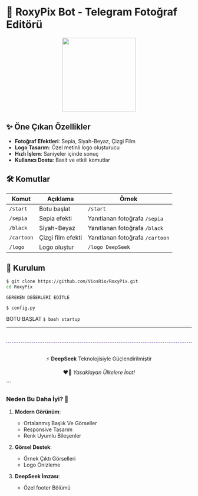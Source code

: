 # 🚀 RoxyPix Bot - Telegram Fotoğraf Editörü

<div align="center">
  <img src="https://telegra.ph/file/0859e0104c671bc9b6b7d.jpg" width="200">
</div>

## ✨ Öne Çıkan Özellikler
- **Fotoğraf Efektleri**: Sepia, Siyah-Beyaz, Çizgi Film
- **Logo Tasarım**: Özel metinli logo oluşturucu
- **Hızlı İşlem**: Saniyeler içinde sonuç
- **Kullanıcı Dostu**: Basit ve etkili komutlar

## 🛠 Komutlar
| Komut | Açıklama | Örnek |
|-------|----------|-------|
| `/start` | Botu başlat | `/start` |
| `/sepia` | Sepia efekti | Yanıtlanan fotoğrafa `/sepia` |
| `/black` | Siyah-Beyaz | Yanıtlanan fotoğrafa `/black` |
| `/cartoon` | Çizgi film efekti | Yanıtlanan fotoğrafa `/cartoon` |
| `/logo` | Logo oluştur | `/logo DeepSeek` |

## 🚀 Kurulum
```bash
$ git clone https://github.com/ViosRio/RoxyPix.git
cd RoxyPix
```

`GEREKEN DEĞERLERİ EDİTLE`
```
$ config.py 
```
BOTU BAŞLAT `$ bash startup`

---

<div align="center" style="margin-top: 40px; padding-top: 20px; border-top: 1px dashed #6e48aa;">
  <p>⚡ <strong>DeepSeek</strong> Teknolojisiyle Güçlendirilmiştir</p>

  <p>❤️‍🔥 <em>Yasaklayan Ülkelere İnat!</em></p>
</div>
```

### Neden Bu Daha İyi? 💯
1. **Modern Görünüm**: 
   - Ortalanmış Başlık Ve Görseller
   - Responsive Tasarım
   - Renk Uyumlu Bileşenler

3. **Görsel Destek**:
   - Örnek Çıktı Görselleri
   - Logo Önizleme

4. **DeepSeek İmzası**:
   - Özel footer Bölümü
